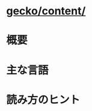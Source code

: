 # [gecko/content/](http://mxr.mozilla.org/mozilla-b2g28_v1_3/source/content/)

# 概要

# 主な言語

# 読み方のヒント

